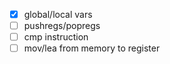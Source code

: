- [x] global/local vars
- [ ] pushregs/popregs
- [ ] cmp instruction
- [ ] mov/lea from memory to register